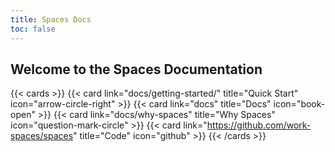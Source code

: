 ```yaml
---
title: Spaces Docs
toc: false
---
```


## Welcome to the Spaces Documentation

{{< cards >}}
  {{< card link="docs/getting-started/" title="Quick Start" icon="arrow-circle-right" >}}
  {{< card link="docs" title="Docs" icon="book-open" >}}
  {{< card link="docs/why-spaces" title="Why Spaces" icon="question-mark-circle" >}}
  {{< card link="https://github.com/work-spaces/spaces" title="Code" icon="github" >}}
{{< /cards >}}
